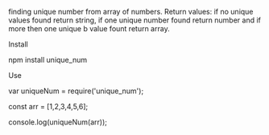 finding unique number from array of numbers.
Return values: if no unique values found return string, if one unique number found return number and if more then one unique b
value fount return array.

Install

npm install unique_num

Use

var uniqueNum = require('unique_num');

const arr = [1,2,3,4,5,6];

console.log(uniqueNum(arr));